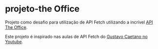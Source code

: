 # projeto-the Office

Projeto como desafio para utilização de API Fetch utilizando a incrível [API The Office](https://theofficeapi.dev/).

Este projeto é inspirado nas aulas de API Fetch do [Gustavo Caetano no Youtube](https://www.youtube.com/watch?v=NJzNc8-KqQI&list=PLylCwvNCtoakgK--mQ8SnKSQS5EnTE2hZ).



